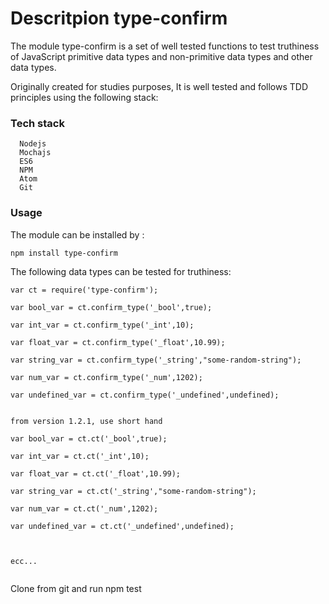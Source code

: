 # Descritpion type-confirm

The module type-confirm is a set of well tested functions to test truthiness of
 JavaScript primitive data types and non-primitive data types and other data types.

 Originally created for studies purposes, It is well tested and follows TDD principles
 using the following stack:

### Tech stack
```
  Nodejs
  Mochajs
  ES6
  NPM
  Atom
  Git
```
### Usage
The module can be installed by :

```
npm install type-confirm

```
The following data types can be tested for truthiness:

```
var ct = require('type-confirm');

var bool_var = ct.confirm_type('_bool',true);

var int_var = ct.confirm_type('_int',10);

var float_var = ct.confirm_type('_float',10.99);

var string_var = ct.confirm_type('_string',"some-random-string");

var num_var = ct.confirm_type('_num',1202);

var undefined_var = ct.confirm_type('_undefined',undefined);


from version 1.2.1, use short hand

var bool_var = ct.ct('_bool',true);

var int_var = ct.ct('_int',10);

var float_var = ct.ct('_float',10.99);

var string_var = ct.ct('_string',"some-random-string");

var num_var = ct.ct('_num',1202);

var undefined_var = ct.ct('_undefined',undefined);



ecc...


```

Clone from git  and run npm test
